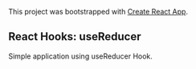 This project was bootstrapped with [Create React App](https://github.com/facebook/create-react-app).

## React Hooks: useReducer

Simple application using useReducer Hook.